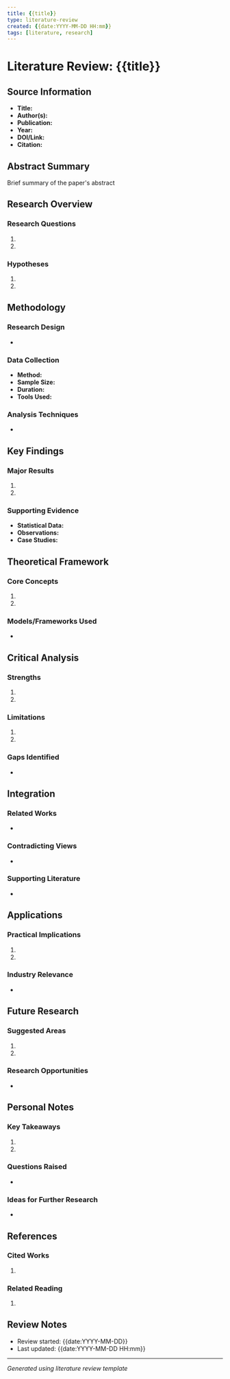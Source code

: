 ```yaml
---
title: {{title}}
type: literature-review
created: {{date:YYYY-MM-DD HH:mm}}
tags: [literature, research]
---
```


# Literature Review: {{title}}

## Source Information
- **Title:** 
- **Author(s):** 
- **Publication:** 
- **Year:** 
- **DOI/Link:** 
- **Citation:** 

## Abstract Summary
Brief summary of the paper's abstract

## Research Overview
### Research Questions
1. 
2. 

### Hypotheses
1. 
2. 

## Methodology
### Research Design
- 

### Data Collection
- **Method:** 
- **Sample Size:** 
- **Duration:** 
- **Tools Used:** 

### Analysis Techniques
- 

## Key Findings
### Major Results
1. 
2. 

### Supporting Evidence
- **Statistical Data:**
- **Observations:**
- **Case Studies:**

## Theoretical Framework
### Core Concepts
1. 
2. 

### Models/Frameworks Used
- 

## Critical Analysis
### Strengths
1. 
2. 

### Limitations
1. 
2. 

### Gaps Identified
- 

## Integration
### Related Works
- 

### Contradicting Views
- 

### Supporting Literature
- 

## Applications
### Practical Implications
1. 
2. 

### Industry Relevance
- 

## Future Research
### Suggested Areas
1. 
2. 

### Research Opportunities
- 

## Personal Notes
### Key Takeaways
1. 
2. 

### Questions Raised
- 

### Ideas for Further Research
- 

## References
### Cited Works
1. 

### Related Reading
1. 

## Review Notes
- Review started: {{date:YYYY-MM-DD}}
- Last updated: {{date:YYYY-MM-DD HH:mm}}

---
*Generated using literature review template*
